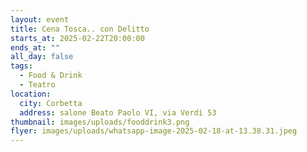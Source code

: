 ```yaml
---
layout: event
title: Cena Tosca.. con Delitto
starts_at: 2025-02-22T20:00:00
ends_at: ""
all_day: false
tags:
  - Food & Drink
  - Teatro
location:
  city: Corbetta
  address: salone Beato Paolo VI, via Verdi 53
thumbnail: images/uploads/fooddrink3.png
flyer: images/uploads/whatsapp-image-2025-02-18-at-13.38.31.jpeg
---
```

